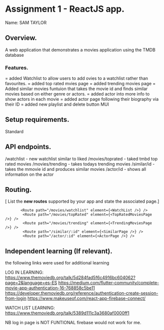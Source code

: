 # Assignment 1 - ReactJS app.

Name: SAM TAYLOR

## Overview.

A web application that demonstrates a movies application using the TMDB database 

### Features.

= added Watchlist to allow users to add ovies to a watchlist rather than favourites. 
= added top rated mvies page
= added trending movies page 
= Added similar movies funtuion that takes the movie id and finds similar movies based on either genre or actors. 
= added actor into more info to show actors in each movie 
= added actor page following their biography via their ID 
= added new playlist and delete button MUI 

## Setup requirements.

Standard 

## API endpoints.
/watchlist - new watchlist similar to liked
/movies/toprated - taked tmbd top rated movies
/movies/trending - takes todays trending movies 
/similar/id - takes the mmovie id and produces similar movies 
/actor/id - shows all information on the actor 


## Routing.

[ List the __new routes__ supported by your app and state the associated page.]

           <Route path="/movies/watchlist" element={<WatchList />} /> 
            <Route path="/movies/topRated" element={<TopRatedMoviesPage />} />
            <Route path="/movies/trending" element={<TrendingMoviesPage />} />
            <Route path="/similar/:id" element={<SimilarPage />} />
            <Route path="/actor/:id" element={<ActorPage />} />


## Independent learning (If relevant).



the following links were used for additional learning 

LOG IN LEARNING:
https://www.themoviedb.org/talk/5d284fad5f6c4916bc604062?page=2&language=es-ES
https://medium.com/flutter-community/complete-movie-app-authentication-16-768858c5be11
https://developer.themoviedb.org/reference/authentication-create-session-from-login
https://www.makeuseof.com/react-app-firebase-connect/


WATCH LIST LEARNING: 
https://www.themoviedb.org/talk/5389d111c3a3680af0000ff1


NB log in page is NOT FUNTIONAL firebase would not work for me. 
